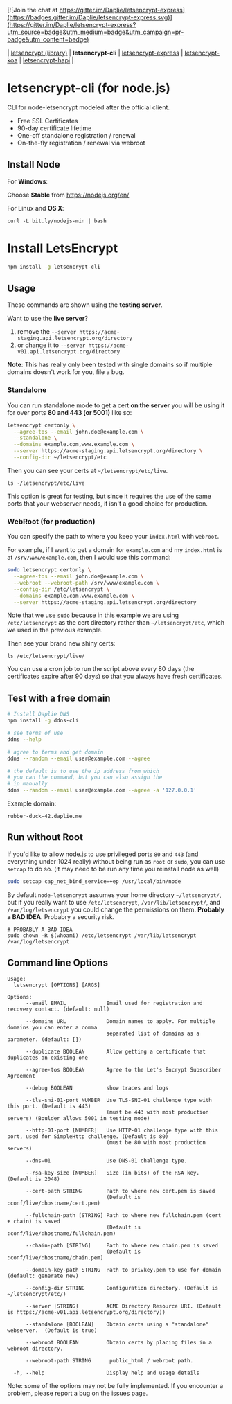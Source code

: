 [![Join the chat at https://gitter.im/Daplie/letsencrypt-express](https://badges.gitter.im/Daplie/letsencrypt-express.svg)](https://gitter.im/Daplie/letsencrypt-express?utm_source=badge&utm_medium=badge&utm_campaign=pr-badge&utm_content=badge)

| [letsencrypt (library)](https://github.com/Daplie/node-letsencrypt)
| **letsencrypt-cli**
| [letsencrypt-express](https://github.com/Daplie/letsencrypt-express)
| [letsencrypt-koa](https://github.com/Daplie/letsencrypt-koa)
| [letsencrypt-hapi](https://github.com/Daplie/letsencrypt-hapi)
|

# letsencrypt-cli (for node.js)

CLI for node-letsencrypt modeled after the official client.

* Free SSL Certificates
* 90-day certificate lifetime
* One-off standalone registration / renewal
* On-the-fly registration / renewal via webroot

## Install Node

For **Windows**:

Choose **Stable** from <https://nodejs.org/en/>

For Linux and **OS X**:

```
curl -L bit.ly/nodejs-min | bash
```

# Install LetsEncrypt

```bash
npm install -g letsencrypt-cli
```

## Usage

These commands are shown using the **testing server**.

Want to use the **live server**?

1. remove the `--server https://acme-staging.api.letsencrypt.org/directory`
2. or change it to `--server https://acme-v01.api.letsencrypt.org/directory`

**Note**: This has really only been tested with single domains so if
multiple domains doesn't work for you, file a bug.

### Standalone

You can run standalone mode to get a cert **on the server** you will be
using it for over ports **80 and 443 (or 5001)** like so:

```bash
letsencrypt certonly \
  --agree-tos --email john.doe@example.com \
  --standalone \
  --domains example.com,www.example.com \
  --server https://acme-staging.api.letsencrypt.org/directory \
  --config-dir ~/letsencrypt/etc
```

Then you can see your certs at `~/letsencrypt/etc/live`.

```
ls ~/letsencrypt/etc/live
```

This option is great for testing, but since it requires the use of
the same ports that your webserver needs, it isn't a good choice
for production.

### WebRoot (for production)

You can specify the path to where you keep your `index.html` with `webroot`.

For example, if I want to get a domain for `example.com` and my `index.html` is
at `/srv/www/example.com`, then I would use this command:

```bash
sudo letsencrypt certonly \
  --agree-tos --email john.doe@example.com \
  --webroot --webroot-path /srv/www/example.com \
  --config-dir /etc/letsencrypt \
  --domains example.com,www.example.com \
  --server https://acme-staging.api.letsencrypt.org/directory
```

Note that we use `sudo` because in this example we are using `/etc/letsencrypt`
as the cert directory rather than `~/letsencrypt/etc`, which we used in the previous example.

Then see your brand new shiny certs:

```
ls /etc/letsencrypt/live/
```

You can use a cron job to run the script above every 80 days (the certificates expire after 90 days)
so that you always have fresh certificates.

## Test with a free domain

```bash
# Install Daplie DNS
npm install -g ddns-cli

# see terms of use
ddns --help

# agree to terms and get domain
ddns --random --email user@example.com --agree

# the default is to use the ip address from which
# you can the command, but you can also assign the
# ip manually
ddns --random --email user@example.com --agree -a '127.0.0.1'
```

Example domain:

```
rubber-duck-42.daplie.me
```

## Run without Root

If you'd like to allow node.js to use privileged ports `80` and `443`
(and everything under 1024 really) without being run as `root` or `sudo`,
you can use `setcap` to do so. (it may need to be run any time you reinstall node as well)

```bash
sudo setcap cap_net_bind_service=+ep /usr/local/bin/node
```

By default `node-letsencrypt` assumes your home directory `~/letsencrypt/`, but if
you really want to use `/etc/letsencrypt`, `/var/lib/letsencrypt/`, and `/var/log/letsencrypt`
you could change the permissions on them. **Probably a BAD IDEA**. Probabry a security risk.

```
# PROBABLY A BAD IDEA
sudo chown -R $(whoami) /etc/letsencrypt /var/lib/letsencrypt /var/log/letsencrypt
```

## Command line Options

```
Usage:
  letsencrypt [OPTIONS] [ARGS]

Options:
      --email EMAIL             Email used for registration and recovery contact. (default: null)

      --domains URL             Domain names to apply. For multiple domains you can enter a comma
                                separated list of domains as a parameter. (default: [])

      --duplicate BOOLEAN       Allow getting a certificate that duplicates an existing one

      --agree-tos BOOLEAN       Agree to the Let's Encrypt Subscriber Agreement

      --debug BOOLEAN           show traces and logs

      --tls-sni-01-port NUMBER  Use TLS-SNI-01 challenge type with this port. (Default is 443)
                                (must be 443 with most production servers) (Boulder allows 5001 in testing mode)

      --http-01-port [NUMBER]   Use HTTP-01 challenge type with this port, used for SimpleHttp challenge. (Default is 80)
                                (must be 80 with most production servers)

      --dns-01                  Use DNS-01 challenge type.

      --rsa-key-size [NUMBER]   Size (in bits) of the RSA key. (Default is 2048)

      --cert-path STRING        Path to where new cert.pem is saved
                                (Default is :conf/live/:hostname/cert.pem)

      --fullchain-path [STRING] Path to where new fullchain.pem (cert + chain) is saved
                                (Default is :conf/live/:hostname/fullchain.pem)

      --chain-path [STRING]     Path to where new chain.pem is saved
                                (Default is :conf/live/:hostname/chain.pem)

      --domain-key-path STRING  Path to privkey.pem to use for domain (default: generate new)

      --config-dir STRING       Configuration directory. (Default is ~/letsencrypt/etc/)

      --server [STRING]         ACME Directory Resource URI. (Default is https://acme-v01.api.letsencrypt.org/directory))

      --standalone [BOOLEAN]    Obtain certs using a "standalone" webserver.  (Default is true)

      --webroot BOOLEAN         Obtain certs by placing files in a webroot directory.

      --webroot-path STRING      public_html / webroot path.

  -h, --help                    Display help and usage details
```

Note: some of the options may not be fully implemented. If you encounter a problem, please report a bug on the issues page.
